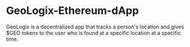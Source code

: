 # GeoLogix-Ethereum-dApp
GeoLogix is a decentralized app that tracks a person's location and gives $GEO tokens to the user who is found at a specific location at a specific time.
